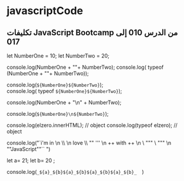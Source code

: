 # javascriptCode

## تكليفات JavaScript Bootcamp من الدرس 010 إلى 017


let NumberOne  = 10;
let NumberTwo  = 20;


console.log(NumberOne + ""+  NumberTwo);
console.log( typeof (NumberOne + ""+  NumberTwo));

console.log(`${NumberOne}${NumberTwo}`);  
console.log( typeof `${NumberOne}${NumberTwo}`);

console.log(NumberOne  + "\n" +  NumberTwo);

console.log(`${NumberOne}\n${NumberTwo}`);


console.log(elzero.innerHTML); // object
console.log(typeof elzero); // object


console.log("`i'm in \n \\\\ \n love \\\\ \"\" \'\'\' \n ++ with ++ \n \\ \"\"\" \\ \"\"\" \n \"\"JavaScript\"\"`` ")

let a= 21;
let b= 20 ;

console.log(`_${a}_${b}${a}_${b}${a}_${b}${a}_${b}_  `)
